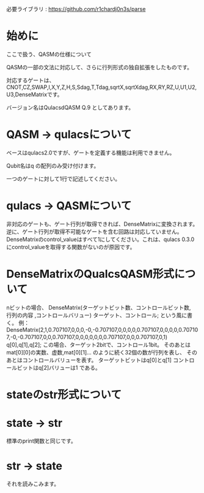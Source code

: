 必要ライブラリ : https://github.com/r1chardj0n3s/parse


# 始めに
ここで扱う、QASMの仕様について

QASMの一部の文法に対応して、さらに行列形式の独自拡張をしたものです。

対応するゲートは、CNOT,CZ,SWAP,I,X,Y,Z,H,S,Sdag,T,Tdag,sqrtX,sqrtXdag,RX,RY,RZ,U,U1,U2,U3,DenseMatrixです。

バージョン名はQulacsdQASM Q.9 としてあります。

# QASM -> qulacsについて
ベースはqulacs2.0ですが、ゲートを定義する機能は利用できません。

Qubit名はq の配列のみ受け付けます。

一つのゲートに対して1行で記述してください。


# qulacs -> QASMについて
非対応のゲートも、ゲート行列が取得できれば、DenseMatrixに変換されます。
逆に、ゲート行列が取得不可能なゲートを含む回路は対応していません。
DenseMatrixのcontrol_valueはすべて1にしてください。これは、qulacs 0.3.0にcontrol_valueを取得する関数がないのが原因です。

# DenseMatrixのQualcsQASM形式について

nビットの場合、
DenseMatrix(ターゲットビット数、コントロールビット数,　行列の内容 ,コントロールバリュー) ターゲット、コントロール; という風に書く。
例：
DenseMatrix(2,1,0.707107,0,0,0,-0,-0.707107,0,0,0,0,0.707107,0,0,0,0,0.707107,-0,-0.707107,0,0,0.707107,0,0,0,0,0,0,0.707107,0,0,0.707107,0,1)　q[0],q[1],q[2];
この場合、ターゲット2bitで、コントロール1bit。
そのあとはmat[0][0]の実数、虚数,mat[0][1]… のように続く32個の数が行列を表し、 そのあとはコントロールバリューを表す。
ターゲットビットはq[0]とq[1]
コントロールビットはq[2]バリューは1 
である。


# stateのstr形式について
# state -> str
標準のprint関数と同じです。
# str -> state
それを読みこみます。